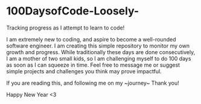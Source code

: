 # 100DaysofCode-Loosely-
Tracking progress as I attempt to learn to code! 


I am extremely new to coding, and aspire to become a well-rounded software engineer. I am creating this simple repository to monitor my own growth and progress.
While traditionally these days are done consecutively, I am a mother of two small kids, so I am challenging myself to do 100 days as soon as I can squeeze in time.
Feel free to message me or suggest simple projects and challenges you think may prove impactful.

If you are reading this, and following me on my ~journey~ Thank you! 

Happy New Year <3 
